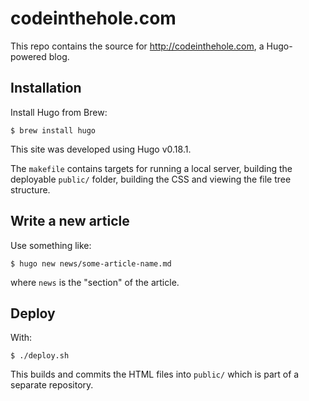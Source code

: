 # codeinthehole.com

This repo contains the source for http://codeinthehole.com, a Hugo-powered blog.

## Installation

Install Hugo from Brew:

    $ brew install hugo

This site was developed using Hugo v0.18.1.

The `makefile` contains targets for running a local server, building the
deployable `public/` folder, building the CSS and viewing the file tree
structure.

## Write a new article

Use something like:

    $ hugo new news/some-article-name.md

where `news` is the "section" of the article.

## Deploy

With:

    $ ./deploy.sh

This builds and commits the HTML files into `public/` which is part of a separate
repository.
